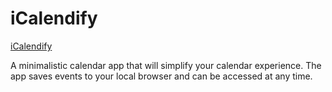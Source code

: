 # iCalendify
[iCalendify](https://icalendify.vercel.app/)

A minimalistic calendar app that will simplify your calendar experience. The app saves events to your local browser and can be accessed at any time.
